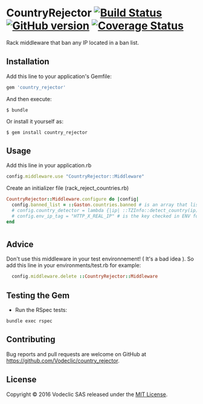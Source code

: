 # CountryRejector [![Build Status](https://travis-ci.org/Vodeclic/country_rejector.svg?branch=master)](https://github.com/Vodeclic/country_rejector) [![GitHub version](https://badge.fury.io/gh/Vodeclic%2Fcountry_rejector.svg)](https://badge.fury.io/gh/Vodeclic%2Fcountry_rejector) [![Coverage Status](https://coveralls.io/repos/Vodeclic/country_rejector/badge.svg?branch=master&service=github)](https://coveralls.io/github/Vodeclic/country_rejector?branch=master)

Rack middleware that ban any IP located in a ban list.

## Installation

Add this line to your application's Gemfile:

```ruby
gem 'country_rejector'
```

And then execute:

    $ bundle

Or install it yourself as:

    $ gem install country_rejector

## Usage

Add this line in your application.rb
```ruby
config.middleware.use "CountryRejector::Middleware"
```

Create an initializer file (rack_reject_countries.rb)
```ruby
CountryRejector::Middleware.configure do |config|
  config.banned_list = ::Gaston.countries.banned # is an array that list all country codes that are banished
  # config.country_detector = lambda {|ip| ::TZInfo::detect_country(ip) } # is the processor that is executed to get the associated country code
  # config.env_ip_tag = "HTTP_X_REAL_IP" # is the key checked in ENV for the current ip
end
```
#

## Advice

Don't use this middleware in your test environnement! ( It's a bad idea ).
So add this line in your environments/test.rb for example:
```ruby
  config.middleware.delete ::CountryRejector::Middleware
```
## Testing the Gem
- Run the RSpec tests:
```system
bundle exec rspec
```
## Contributing

Bug reports and pull requests are welcome on GitHub at https://github.com/Vodeclic/country_rejector.

## License
Copyright © 2016 Vodeclic SAS released under the  [MIT License](http://opensource.org/licenses/MIT).
